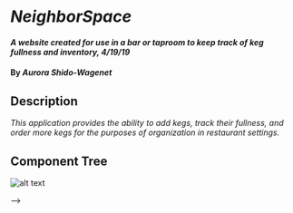 # _NeighborSpace_

#### _A website created for use in a bar or taproom to keep track of keg fullness and inventory, 4/19/19_

#### By _**Aurora Shido-Wagenet**_

## Description

_This application provides the ability to add kegs, track their fullness, and order more kegs for the purposes of organization in restaurant settings._

## Component Tree

![alt text](src/assets/images/sketches/IMG_9362.JPG)

<!-- #### Researched Sites

Company Site | What I Liked | What I Didn't
------------- | ----- | ------
WeWork | Clean design, Smooth media queries, Lots of info throughout | Too much white, Boring design, Lots of click throughs
TechSpace | Visually interesting, Consistent color scheme | Specific info pages kind of bare, Poor visual hierarchy
Case Study | More intimate/niche feeling, Unique visual style | Limited info, Empty looking pages

#### Ideas
* _Amenities in a prominent position_
* _Limited color scheme, warm and graphic (tan, light pink, and sky blue maybe?)_
* _Unique Features given more visual space and weight_
* _Very obvious layout for clients not in the tech field/tech-illiterate_
* _Community features?_
* _Profile/login pages_

## Paper Sketches

![alt text](src/assets/images/sketches/IMG_9362.JPG)
![alt text](src/assets/images/sketches/IMG_9363.JPG)
![alt text](src/assets/images/sketches/IMG_9364.JPG)
![alt text](src/assets/images/sketches/IMG_9365.JPG)
![alt text](src/assets/images/sketches/IMG_9366.JPG)
![alt text](src/assets/images/sketches/IMG_9367.JPG)
![alt text](src/assets/images/sketches/IMG_9368.JPG)
![alt text](src/assets/images/sketches/IMG_9369.JPG)
![alt text](src/assets/images/sketches/IMG_9370.JPG)
![alt text](src/assets/images/sketches/IMG_9371.JPG)
![alt text](src/assets/images/sketches/IMG_9372.JPG)

## Sketch Wireframes

![alt text](src/assets/images/wireframes/landing-pic.png)
![alt text](src/assets/images/wireframes/menu-pic.png)
![alt text](src/assets/images/wireframes/contact-pic.png)
![alt text](src/assets/images/wireframes/team-select-pic.png)
![alt text](src/assets/images/wireframes/packages-pic.png)
![alt text](src/assets/images/wireframes/form-empty-pic.png)
![alt text](src/assets/images/wireframes/form-partial-pic.png)
![alt text](src/assets/images/wireframes/form-complete-pic.png)

## Setup/Installation Requirements

* _Use your command terminal (gitbash if you're using a windows machine) to clone the latest commit from Github, using the url provided_
* _Open with a text editor such as Atom to view the code_
* _In your terminal run the command "npm install"_
* _Then, run the command "npm run start" to view_

## Known Bugs

_images do not show up sometimes_

## Support and contact details
_If you encounter any bugs or issues not documented during your experience, please feel free to contact me at my email: fullmetalwoman@gmail.com_

## Technologies used

_This application was created using HTML and CSS_

### License

Copyright (c) 2019 **_ Aurora Shido-Wagenet_**

Permission is hereby granted, free of charge, to any person obtaining a copy
of this software and associated documentation files (the "Software"), to deal
in the Software without restriction, including without limitation the rights
to use, copy, modify, merge, publish, distribute, sublicense, and/or sell
copies of the Software, and to permit persons to whom the Software is
furnished to do so, subject to the following conditions:

The above copyright notice and this permission notice shall be included in all
copies or substantial portions of the Software.

THE SOFTWARE IS PROVIDED "AS IS", WITHOUT WARRANTY OF ANY KIND, EXPRESS OR
IMPLIED, INCLUDING BUT NOT LIMITED TO THE WARRANTIES OF MERCHANTABILITY,
FITNESS FOR A PARTICULAR PURPOSE AND NONINFRINGEMENT. IN NO EVENT SHALL THE
AUTHORS OR COPYRIGHT HOLDERS BE LIABLE FOR ANY CLAIM, DAMAGES OR OTHER
LIABILITY, WHETHER IN AN ACTION OF CONTRACT, TORT OR OTHERWISE, ARISING FROM,
OUT OF OR IN CONNECTION WITH THE SOFTWARE OR THE USE OR OTHER DEALINGS IN THE
SOFTWARE. --> -->
